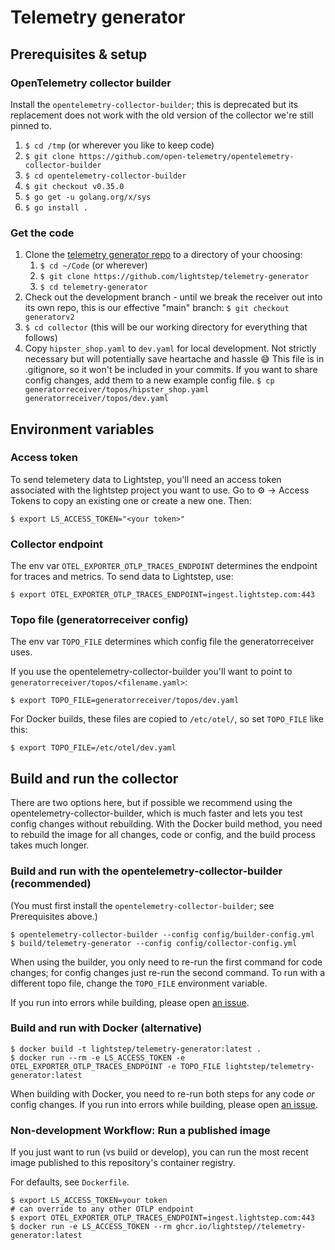 # Telemetry generator

## Prerequisites & setup

### OpenTelemetry collector builder
Install the `opentelemetry-collector-builder`; this is deprecated but its replacement does not work with the old version of the collector we're still pinned to.
   1. `$ cd /tmp` (or wherever you like to keep code)
   1. `$ git clone https://github.com/open-telemetry/opentelemetry-collector-builder`
   1. `$ cd opentelemetry-collector-builder`
   1. `$ git checkout v0.35.0`
   1. `$ go get -u golang.org/x/sys`
   1. `$ go install .`

### Get the code
1. Clone the [telemetry generator repo](https://github.com/lightstep/telemetry-generator) to a directory of your choosing:
   1.  `$ cd ~/Code` (or wherever)
   1.  `$ git clone https://github.com/lightstep/telemetry-generator`
   1.  `$ cd telemetry-generator`
1. Check out the development branch - until we break the receiver out into its own repo, this is our effective "main" branch:
    `$ git checkout generatorv2`
1. `$ cd collector` (this will be our working directory for everything that follows)
1. Copy `hipster_shop.yaml` to `dev.yaml` for local development. Not strictly necessary but will potentially save heartache and hassle 😅 This file is in .gitignore, so it won't be included in your commits. If you want to share config changes, add them to a new example config file.
   `$ cp generatorreceiver/topos/hipster_shop.yaml generatorreceiver/topos/dev.yaml`

## Environment variables

### Access token

To send telemetery data to Lightstep, you'll need an access token associated with the lightstep project you want to use. Go to ⚙ -> Access Tokens to copy an existing one or create a new one. Then:

```shell
$ export LS_ACCESS_TOKEN="<your token>"
```

### Collector endpoint

The env var `OTEL_EXPORTER_OTLP_TRACES_ENDPOINT` determines the endpoint for traces and metrics. To send data to Lightstep, use:

```shell
$ export OTEL_EXPORTER_OTLP_TRACES_ENDPOINT=ingest.lightstep.com:443
```

### Topo file (generatorreceiver config)

The env var `TOPO_FILE` determines which config file the generatorreceiver uses.

If you use the opentelemetry-collector-builder you'll want to point to `generatorreceiver/topos/<filename.yaml>`:

```shell
$ export TOPO_FILE=generatorreceiver/topos/dev.yaml
```

For Docker builds, these files are copied to `/etc/otel/`, so set `TOPO_FILE` like this:

```shell
$ export TOPO_FILE=/etc/otel/dev.yaml
```

## Build and run the collector

There are two options here, but if possible we recommend using the opentelemetry-collector-builder, which is much faster and lets you test config changes without rebuilding. With the Docker build method, you need to rebuild the image for all changes, code or config, and the build process takes much longer.

### Build and run with the opentelemetry-collector-builder (recommended)

(You must first install the `opentelemetry-collector-builder`; see Prerequisites above.)
```shell
$ opentelemetry-collector-builder --config config/builder-config.yml
$ build/telemetry-generator --config config/collector-config.yml
```

When using the builder, you only need to re-run the first command for code changes; for config changes just re-run the second command. To run with a different topo file, change the `TOPO_FILE` environment variable.

If you run into errors while building, please open [an issue](https://github.com/lightstep/telemetry-generator).

### Build and run with Docker (alternative)
```shell
$ docker build -t lightstep/telemetry-generator:latest .
$ docker run --rm -e LS_ACCESS_TOKEN -e OTEL_EXPORTER_OTLP_TRACES_ENDPOINT -e TOPO_FILE lightstep/telemetry-generator:latest
```

When building with Docker, you need to re-run both steps for any code *or* config changes. If you run into errors while building, please open [an issue](https://github.com/lightstep/telemetry-generator).

### Non-development Workflow: Run a published image

If you just want to run (vs build or develop), you can run the most recent image published to this repository's container registry. 

For defaults, see `Dockerfile`.

```shell
$ export LS_ACCESS_TOKEN=your token
# can override to any other OTLP endpoint
$ export OTEL_EXPORTER_OTLP_TRACES_ENDPOINT=ingest.lightstep.com:443
$ docker run -e LS_ACCESS_TOKEN --rm ghcr.io/lightstep//telemetry-generator:latest
```
